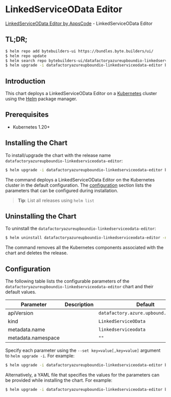 # LinkedServiceOData Editor

[LinkedServiceOData Editor by AppsCode](https://byte.builders) - LinkedServiceOData Editor

## TL;DR;

```bash
$ helm repo add bytebuilders-ui https://bundles.byte.builders/ui/
$ helm repo update
$ helm search repo bytebuilders-ui/datafactoryazureupboundio-linkedserviceodata-editor --version=v0.4.18
$ helm upgrade -i datafactoryazureupboundio-linkedserviceodata-editor bytebuilders-ui/datafactoryazureupboundio-linkedserviceodata-editor -n default --create-namespace --version=v0.4.18
```

## Introduction

This chart deploys a LinkedServiceOData Editor on a [Kubernetes](http://kubernetes.io) cluster using the [Helm](https://helm.sh) package manager.

## Prerequisites

- Kubernetes 1.20+

## Installing the Chart

To install/upgrade the chart with the release name `datafactoryazureupboundio-linkedserviceodata-editor`:

```bash
$ helm upgrade -i datafactoryazureupboundio-linkedserviceodata-editor bytebuilders-ui/datafactoryazureupboundio-linkedserviceodata-editor -n default --create-namespace --version=v0.4.18
```

The command deploys a LinkedServiceOData Editor on the Kubernetes cluster in the default configuration. The [configuration](#configuration) section lists the parameters that can be configured during installation.

> **Tip**: List all releases using `helm list`

## Uninstalling the Chart

To uninstall the `datafactoryazureupboundio-linkedserviceodata-editor`:

```bash
$ helm uninstall datafactoryazureupboundio-linkedserviceodata-editor -n default
```

The command removes all the Kubernetes components associated with the chart and deletes the release.

## Configuration

The following table lists the configurable parameters of the `datafactoryazureupboundio-linkedserviceodata-editor` chart and their default values.

|     Parameter      | Description |                      Default                      |
|--------------------|-------------|---------------------------------------------------|
| apiVersion         |             | <code>datafactory.azure.upbound.io/v1beta1</code> |
| kind               |             | <code>LinkedServiceOData</code>                   |
| metadata.name      |             | <code>linkedserviceodata</code>                   |
| metadata.namespace |             | <code>""</code>                                   |


Specify each parameter using the `--set key=value[,key=value]` argument to `helm upgrade -i`. For example:

```bash
$ helm upgrade -i datafactoryazureupboundio-linkedserviceodata-editor bytebuilders-ui/datafactoryazureupboundio-linkedserviceodata-editor -n default --create-namespace --version=v0.4.18 --set apiVersion=datafactory.azure.upbound.io/v1beta1
```

Alternatively, a YAML file that specifies the values for the parameters can be provided while
installing the chart. For example:

```bash
$ helm upgrade -i datafactoryazureupboundio-linkedserviceodata-editor bytebuilders-ui/datafactoryazureupboundio-linkedserviceodata-editor -n default --create-namespace --version=v0.4.18 --values values.yaml
```
